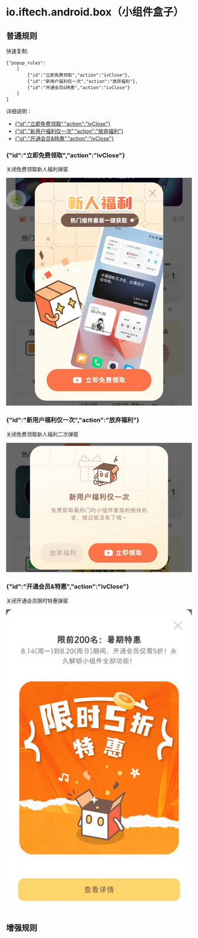 # io.iftech.android.box（小组件盒子）

## 普通规则

快速复制:
```
{"popup_rules":
    [
        {"id":"立即免费领取","action":"ivClose"},
        {"id":"新用户福利仅一次","action":"放弃福利"},
        {"id":"开通会员&特惠","action":"ivClose"}
    ]
}
```
详细说明：
- [{"id":"立即免费领取","action":"ivClose"}](#id立即免费领取actionivclose)
- [{"id":"新用户福利仅一次","action":"放弃福利"}](#id新用户福利仅一次action放弃福利)
- [{"id":"开通会员&特惠","action":"ivClose"}](#id开通会员特惠actionivclose)

### {"id":"立即免费领取","action":"ivClose"}
关闭免费领取新人福利弹窗

![](./assets/免费领取新人福利弹窗.jpg)

### {"id":"新用户福利仅一次","action":"放弃福利"}
关闭免费领取新人福利二次弹窗

![](./assets/免费领取新人福利二次弹窗.jpg)

### {"id":"开通会员&特惠","action":"ivClose"}
关闭开通会员限时特惠弹窗

![](./assets/开通会员限时特惠弹窗.jpg)

## 增强规则
